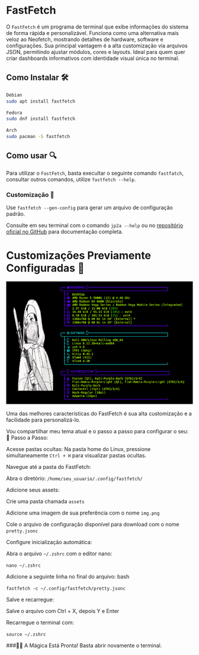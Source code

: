 # FastFetch

O ```FastFetch``` é um programa de terminal que exibe informações do sistema de forma rápida e personalizável. Funciona como uma alternativa mais veloz ao Neofetch, mostrando detalhes de hardware, software e configurações. Sua principal vantagem é a alta customização via arquivos JSON, permitindo ajustar módulos, cores e layouts. Ideal para quem quer criar dashboards informativos com identidade visual única no terminal.

## Como Instalar 🛠

```bash
Debian
sudo apt install fastfetch
```
```bash
Fedora
sudo dnf install fastfetch
```
```bash
Arch
sudo pacman -S fastfetch
```

## Como usar 🔍

Para utilizar o ```FastFetch```, basta execultar o seguinte comando ```fastfatch```, consultar outros comandos, utilize ```fastfetch --help```.

### Customização 🚀

Use ```fastfetch --gen-config``` para gerar um arquivo de configuração padrão.

Consulte em seu terminal com o comando ``` jp2a --help ``` ou no <a href="https://github.com/cslarsen/jp2a">repositório oficial no GitHub</a> para documentação completa.

# Customizações Previamente Configuradas 👺

<div align= "right"><img src="/imgs/Fast2.png"></div>

Uma das melhores características do FastFetch é sua alta customização e a facilidade para personalizá-lo.

Vou compartilhar meu tema atual e o passo a passo para configurar o seu:
📂 Passo a Passo:

Acesse pastas ocultas:
Na pasta home do Linux, pressione simultaneamente ```Ctrl + H``` para visualizar pastas ocultas.

Navegue até a pasta do FastFetch:

Abra o diretório: ```/home/seu_usuario/.config/fastfetch/```

Adicione seus assets:

Crie uma pasta chamada ```assets```

Adicione uma imagem de sua preferência com o nome ```img.png```

Cole o arquivo de configuração disponível para download com o nome ```pretty.jsonc```

Configure inicialização automática:

Abra o arquivo ```~/.zshrc``` com o editor nano:

```nano ~/.zshrc```

Adicione a seguinte linha no final do arquivo:
bash

```fastfetch -c ~/.config/fastfetch/pretty.jsonc```

Salve e recarregue:

Salve o arquivo com Ctrl + X, depois Y e Enter

Recarregue o terminal com:

```source ~/.zshrc```

###🎩✨ A Mágica Está Pronta! Basta abrir novamente o terminal.